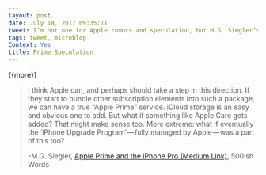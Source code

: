 ```yaml
---
layout: post
date: July 18, 2017 09:35:11
tweet: I’m not one for Apple rumors and speculation, but M.G. Siegler’s thoughts are worth a look.
tags: tweet, microblog
Context: Yes
title: Prime Speculation
---
```


{{more}}

> I think Apple can, and perhaps should take a step in this direction. If they start to bundle other subscription elements into such a package, we can have a true “Apple Prime” service. iCloud storage is an easy and obvious one to add. But what if something like Apple Care gets added? That might make sense too. More extreme: what if eventually the ‘iPhone Upgrade Program’ — fully managed by Apple — was a part of this too?
> 
> -M.G. Siegler, [Apple Prime and the iPhone Pro (Medium Link)][1], 500ish Words

[1]:	https://500ish.com/apple-prime-and-the-iphone-pro-40d970060c8b